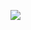 ![](https://user-images.githubusercontent.com/26511983/70856005-c3153d00-1e99-11ea-9c06-62760fc718ff.png)
